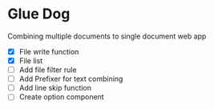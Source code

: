 # Glue Dog

Combining multiple documents to single document web app

- [x] File write function
- [x] File list
- [ ] Add file filter rule
- [ ] Add Prefixer for text combining
- [ ] Add line skip function
- [ ] Create option component

